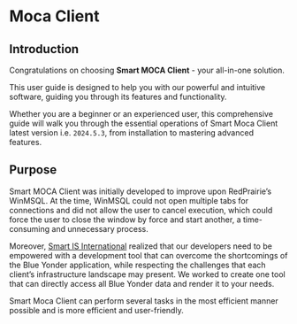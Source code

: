 # Moca Client

## Introduction

Congratulations on choosing **Smart MOCA Client** - your all-in-one solution. 

This user guide is designed to help you with our powerful and intuitive software, guiding you through its features and functionality.

Whether you are a beginner or an experienced user, this comprehensive guide will walk you through the essential operations of Smart Moca Client latest version i.e. `2024.5.3`, from installation to mastering advanced features. 

## Purpose

Smart MOCA Client was initially developed to improve upon RedPrairie’s WinMSQL. At the time, WinMSQL could not open multiple tabs for connections and did not allow the user to cancel execution, which could force the user to close the window by force and start another, a time-consuming and unnecessary process. 

Moreover, [Smart IS International](https://www.smart-is.com/) realized that our developers need to be empowered with a development tool that can overcome the shortcomings of the Blue Yonder application, while respecting the challenges that each client’s infrastructure landscape may present. We worked to create one tool that can directly access all Blue Yonder data and render it to your needs. 

Smart Moca Client can perform several tasks in the most efficient manner possible and is more efficient and user-friendly.

